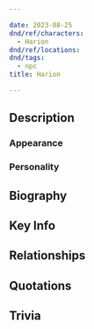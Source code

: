 ```yaml
---

date: 2023-08-25
dnd/ref/characters:
  - Harion
dnd/ref/locations:
dnd/tags:
  - npc
title: Harion

---
```


## Description

### Appearance

### Personality

## Biography

## Key Info

## Relationships

## Quotations

## Trivia

